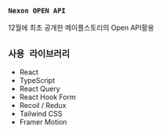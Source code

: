 ### `Nexon OPEN API`

12월에 최초 공개한 메이플스토리의 Open API활용

## `사용 라이브러리`
- React
- TypeScript
- React Query
- React Hook Form
- Recoil / Redux
- Tailwind CSS
- Framer Motion